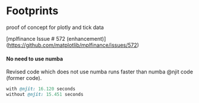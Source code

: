 # Footprints
proof of concept for plotly and tick data

[mplfinance Issue # 572 (enhancement)] (https://github.com/matplotlib/mplfinance/issues/572)

#### No need to use numba

Revised code which does not use numba runs faster than numba @njit code (former code).

```ruby
with @njit: 16.120 seconds
without @njit: 15.451 seconds
```

